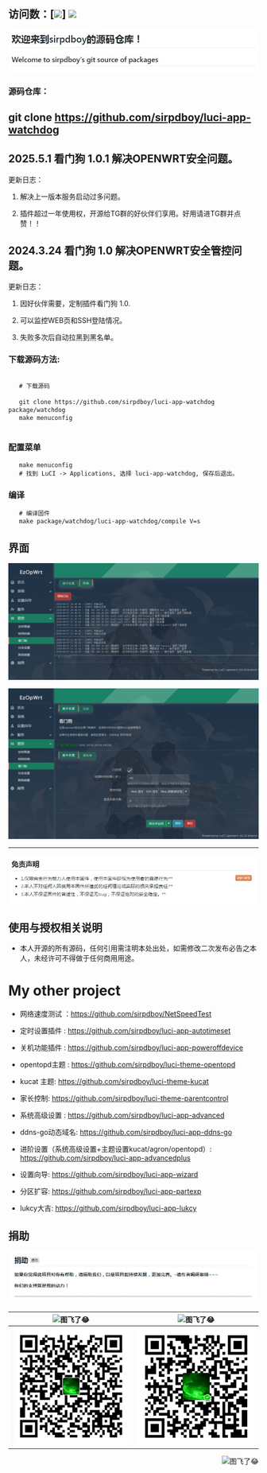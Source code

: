 ## 访问数：[![](https://visitor-badge.glitch.me/badge?page_id=sirpdboy-visitor-badge)] [![](https://img.shields.io/badge/TG群-点击加入-FFFFFF.svg)](https://t.me/joinchat/AAAAAEpRF88NfOK5vBXGBQ)

![screenshots](https://raw.githubusercontent.com/sirpdboy/openwrt/master/doc/说明1.jpg)

### 源码仓库：  

## git clone  https://github.com/sirpdboy/luci-app-watchdog


## 2025.5.1  看门狗 1.0.1 解决OPENWRT安全问题。

更新日志：

1. 解决上一版本服务启动过多问题。

2. 插件超过一年使用权，开源给TG群的好伙伴们享用。好用请进TG群并点赞！！


## 2024.3.24  看门狗 1.0 解决OPENWRT安全管控问题。

更新日志：

1. 因好伙伴需要，定制插件看门狗 1.0.

2. 可以监控WEB页和SSH登陆情况。

3. 失败多次后自动拉黑到黑名单。
 
 ### 下载源码方法:

 ```Brach
 
    # 下载源码
	
    git clone https://github.com/sirpdboy/luci-app-watchdog package/watchdog
    make menuconfig
	
 ``` 
### 配置菜单

 ```Brach
    make menuconfig
	# 找到 LuCI -> Applications, 选择 luci-app-watchdog, 保存后退出。
 ``` 
 
### 编译

 ```Brach 
    # 编译固件
    make package/watchdog/luci-app-watchdog/compile V=s
 ```
 
 ## 界面

![screenshots](./me/1.png)

![screenshots](./me/2.png)


---------------
 ![screenshots](https://raw.githubusercontent.com/sirpdboy/openwrt/master/doc/说明2.jpg)
 

## 使用与授权相关说明
 
- 本人开源的所有源码，任何引用需注明本处出处，如需修改二次发布必告之本人，未经许可不得做于任何商用用途。


# My other project

- 网络速度测试 ：https://github.com/sirpdboy/NetSpeedTest

- 定时设置插件 : https://github.com/sirpdboy/luci-app-autotimeset

- 关机功能插件 : https://github.com/sirpdboy/luci-app-poweroffdevice

- opentopd主题 : https://github.com/sirpdboy/luci-theme-opentopd

- kucat 主题: https://github.com/sirpdboy/luci-theme-kucat

- 家长控制: https://github.com/sirpdboy/luci-theme-parentcontrol

- 系统高级设置 : https://github.com/sirpdboy/luci-app-advanced

- ddns-go动态域名: https://github.com/sirpdboy/luci-app-ddns-go

- 进阶设置（系统高级设置+主题设置kucat/agron/opentopd）: https://github.com/sirpdboy/luci-app-advancedplus

- 设置向导: https://github.com/sirpdboy/luci-app-wizard

- 分区扩容: https://github.com/sirpdboy/luci-app-partexp

- lukcy大吉: https://github.com/sirpdboy/luci-app-lukcy

## 捐助

![screenshots](https://raw.githubusercontent.com/sirpdboy/openwrt/master/doc/说明3.jpg)

|     <img src="https://img.shields.io/badge/-支付宝-F5F5F5.svg" href="#赞助支持本项目-" height="25" alt="图飞了😂"/>  |  <img src="https://img.shields.io/badge/-微信-F5F5F5.svg" height="25" alt="图飞了😂" href="#赞助支持本项目-"/>  | 
| :-----------------: | :-------------: |
|![xm1](https://raw.githubusercontent.com/sirpdboy/openwrt/master/doc/支付宝.png) | ![xm1](https://raw.githubusercontent.com/sirpdboy/openwrt/master/doc/微信.png) |

<a href="#readme">
    <img src="https://img.shields.io/badge/-返回顶部-orange.svg" alt="图飞了😂" title="返回顶部" align="right"/>
</a>
